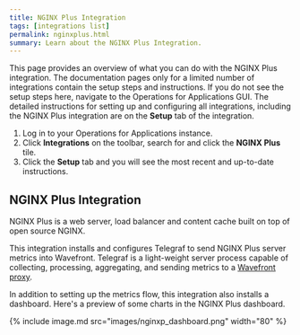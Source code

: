 ```yaml
---
title: NGINX Plus Integration
tags: [integrations list]
permalink: nginxplus.html
summary: Learn about the NGINX Plus Integration.
---
```


This page provides an overview of what you can do with the NGINX Plus integration. The documentation pages only for a limited number of integrations contain the setup steps and instructions. If you do not see the setup steps here, navigate to the Operations for Applications GUI. The detailed instructions for setting up and configuring all integrations, including the NGINX Plus integration are on the **Setup** tab of the integration.

1. Log in to your Operations for Applications instance. 
2. Click **Integrations** on the toolbar, search for and click the **NGINX Plus** tile. 
3. Click the **Setup** tab and you will see the most recent and up-to-date instructions.

## NGINX Plus Integration

NGINX Plus is a web server, load balancer and content cache built on top of open source NGINX.

This integration installs and configures Telegraf to send NGINX Plus server metrics into Wavefront. Telegraf is a light-weight server process capable of collecting, processing, aggregating, and sending metrics to a [Wavefront proxy](https://docs.wavefront.com/proxies.html).

In addition to setting up the metrics flow, this integration also installs a dashboard. Here's a preview of some charts in the NGINX Plus dashboard.

{% include image.md src="images/nginxp_dashboard.png" width="80" %}




